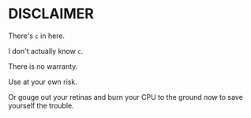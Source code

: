# DISCLAIMER

There's `c` in here.

I don't actually know `c`.

There is no warranty.

Use at your own risk. 

Or gouge out your retinas and burn your CPU to the ground *now* to save yourself the trouble.
